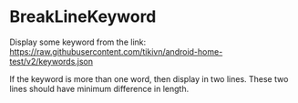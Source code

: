 # BreakLineKeyword

Display some keyword from the link: https://raw.githubusercontent.com/tikivn/android-home-test/v2/keywords.json

If the keyword is more than one word, then display in two lines. These two lines should have minimum difference in length.
